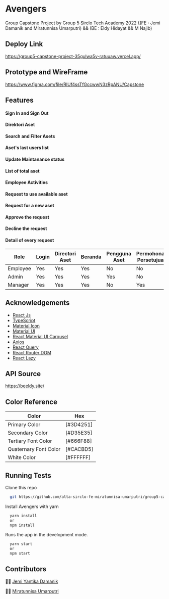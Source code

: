 # Avengers

Group Capstone Project by Group 5 Sirclo Tech Academy 2022
{(FE : Jemi Damanik and Miratunnisa Umarputri) &&
(BE : Eldy Hidayat && M Najib)

## Deploy Link

https://group5-capstone-project-35gulwa5v-ratuuaw.vercel.app/

## Prototype and WireFrame

https://www.figma.com/file/RIUf4ssTfGccwwN3zRpANU/Capstone

## Features

#### Sign In and Sign Out

#### Direktori Aset

#### Search and Filter Asets

#### Aset's last users list

#### Update Maintanance status

#### List of total aset

#### Employee Activities

#### Request to use available aset

#### Request for a new aset

#### Approve the request

#### Decline the request

#### Detail of every request

| Role     | Login | Directori Aset | Beranda | Pengguna Aset | Permohonan Persetujuan | Pengadaan Aset | Permohonan Pengadaan |
| -------- | ----- | -------------- | ------- | ------------- | ---------------------- | -------------- | -------------------- |
| Employee | Yes   | Yes            | Yes     | No            | No                     | No             | No                   |
| Admin    | Yes   | Yes            | Yes     | Yes           | No                     | Yes            | No                   |
| Manager  | Yes   | Yes            | Yes     | No            | Yes                    | No             | Yes                  |

## Acknowledgements

- [React Js](https://reactjs.org/)
- [TypeScript](https://www.typescriptlang.org/)
- [Material Icon](https://mui.com/components/material-icons/)
- [Material UI](https://www.npmjs.com/package/@mui/material)
- [React Material UI Carousel](https://learus.github.io/react-material-ui-carousel/)
- [Axios](https://axios-http.com/docs/intro)
- [React Query](https://react-query.tanstack.com/)
- [React Router DOM](https://reactrouter.com/docs/en/v6)
- [React Lazy](https://reactjs.org/docs/code-splitting.html#reactlazy)

## API Source

https://beeldy.site/

## Color Reference

| Color                 | Hex       |
| --------------------- | --------- |
| Primary Color         | [#3D4251] |
| Secondary Color       | [#D35E35] |
| Tertiary Font Color   | [#666F88] |
| Quaternary Font Color | [#CACBD5] |
| White Color           | [#FFFFFF] |

## Running Tests

Clone this repo

```bash
  git https://github.com/alta-sirclo-fe-miratunnisa-umarputri/group5-capstone-project.git

```

Install Avengers with yarn

```bash
  yarn install
  or
  npm install
```

Runs the app in the development mode.

```bash
  yarn start
  or
  npm start
```

## Contributors

👨‍💻 [Jemi Yantika Damanik](https://github.com/jemidamanik23)

👩‍💻 [Miratunnisa Umarputri](https://github.com/ratuuaw)
